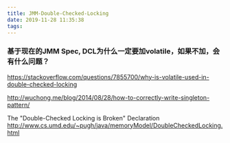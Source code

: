 ```yaml
---
title: JMM-Double-Checked-Locking
date: 2019-11-28 11:35:38
tags:
---
```



### 基于现在的JMM Spec, DCL为什么一定要加volatile，如果不加，会有什么问题？
https://stackoverflow.com/questions/7855700/why-is-volatile-used-in-double-checked-locking

http://wuchong.me/blog/2014/08/28/how-to-correctly-write-singleton-pattern/

The "Double-Checked Locking is Broken" Declaration
http://www.cs.umd.edu/~pugh/java/memoryModel/DoubleCheckedLocking.html